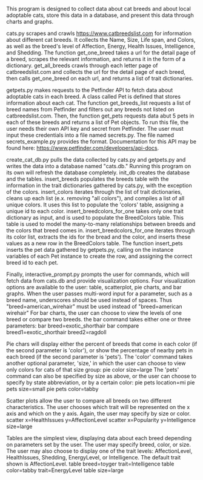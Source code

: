 ﻿This program is designed to collect data about cat breeds and about local adoptable cats, store this data in a database, and present this data through charts and graphs. 

cats.py scrapes and crawls https://www.catbreedslist.com for information about different cat breeds. It collects the Name, Size, Life span, and Colors, as well as the
breed's level of Affection, Energy, Health Issues, Intelligence, and Shedding. The function get_one_breed takes a url for the detail page of a breed, scrapes the relevant information,
and returns it in the form of a dictionary. get_all_breeds crawls through each letter page of catbreedslist.com and collects the url for the detail page of each breed, then calls get_one_breed
 on each url, and returns a list of trait dictionaries. 

getpets.py makes requests to the Petfinder API to fetch data about adoptable cats in each breed. A class called Pet is defined that stores information about each cat.  The function 
get_breeds_list requests a list of breed names from Petfinder and filters out any breeds not listed on catbreedslist.com. Then, the function get_pets requests data abut 5 pets in each of these 
breeds and returns a list of Pet objects.
To run this file, the user needs their own API key and secret from Petfinder. The user must input these credentials into a file named secrets.py. The file named secrets_example.py 
provides the format. Documentation for this API may be found here: https://www.petfinder.com/developers/api-docs.

create_cat_db.py pulls the data collected by cats.py and getpets.py and writes the data into a database named "cats.db." Running this program on its own will refresh the database 
completely. init_db creates the database and the tables. insert_breeds populates the breeds table with the information in the trait dictionaries gathered by cats.py, with the 
exception of the colors. insert_colors iterates through the list of trait dictionaries, cleans up each list (e.x. removing "all colors"), and compiles a list of all unique colors. It uses this list to 
populate the 'colors' table, assigning a unique id to each color. insert_breedcolors_for_one takes only one trait dictionary as input, and is used to populate the BreedColors table. 
This table is used to model the many-to-many relationships between breeds and the colors that breed comes in. insert_breedcolors_for_one iterates through its color list, extracts the ids
for the bread and the color, and inserts these values as a new row in the BreedColors table. The function insert_pets inserts the pet data gathered by getpets.py,
calling on the instance variables of each Pet instance to create the row, and assigning the correct breed id to each pet.

Finally, interactive_prompt.py prompts the user for commands, which will fetch data from cats.db and provide visualization options. 
Four visualization options are available to the user: table, scatterplot, pie charts, and bar graphs. When the user passes multi-word input for a parameter, such as a breed name, 
underscores should be used instead of spaces.  Thus "breed=american_wirehair" must be used instead of "breed=american wirehair"
For bar charts, the user can choose to view the levels of one breed or compare two breeds. the bar command takes either one or three parameters:
	bar breed=exotic_shorthair
	bar compare breed1=exotic_shorthair breed2=ragdoll

Pie chars will display either the percent of breeds that come in each color (if the second parameter is 'color'), or show the percentage of nearby pets in each breed (if the second 
parameter is 'pets'). The 'color' command takes another optional parameter, 'size,' in which the user can choose to view only colors for cats of that size group:
	pie color size=large
The 'pets' command can also be specified by size as above, or the user can choose to specify by state abbreviation, or by a certain color:
	pie pets location=mi
	pie pets size=small
	pie pets color=tabby

Scatter plots allow the user to compare all breeds on two different characteristics. The user chooses which trait will be represented on the x axis and which on the y axis. Again, the 
user may specify by size or color. 
	scatter x=HealthIssues y=AffectionLevel 
	scatter x=Popularity y=Intelligence size=large

Tables are the simplest view, displaying data about each breed depending on parameters set by the user. The user may specify breed, color, or size. The user may also choose to 
display one of the trait levels: AffectionLevel, HealthIssues, Shedding, EnergyLevel, or Intelligence. The default trait shown is AffectionLevel.
	table breed=toyger trait=Intelligence
	table color=tabby trait=EnergyLevel
	table size=large

